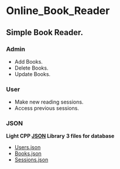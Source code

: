 # Online_Book_Reader
## Simple Book Reader.
### Admin
- Add Books.
- Delete Books.
- Update Books.
### User
- Make new reading sessions.
- Access previous sessions.
### JSON
__Light CPP [JSON](json.hpp) Library__
__3 files for database__
- [Users.json](Users.json) 
- [Books.json](Books.json)
- [Sessions.json](Sessions.json)
